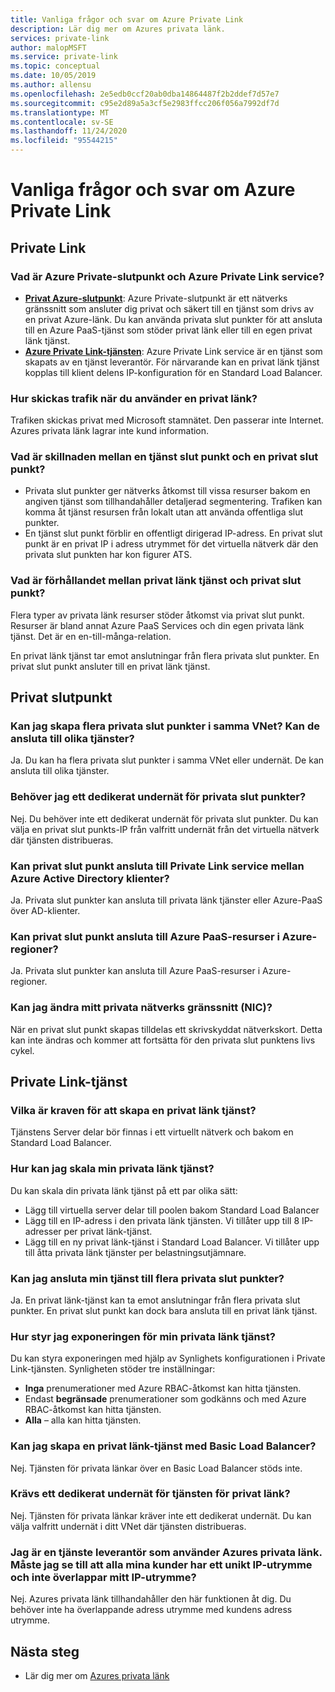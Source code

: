 ```yaml
---
title: Vanliga frågor och svar om Azure Private Link
description: Lär dig mer om Azures privata länk.
services: private-link
author: malopMSFT
ms.service: private-link
ms.topic: conceptual
ms.date: 10/05/2019
ms.author: allensu
ms.openlocfilehash: 2e5edb0ccf20ab0dba14864487f2b2ddef7d57e7
ms.sourcegitcommit: c95e2d89a5a3cf5e2983ffcc206f056a7992df7d
ms.translationtype: MT
ms.contentlocale: sv-SE
ms.lasthandoff: 11/24/2020
ms.locfileid: "95544215"
---
```

# <a name="azure-private-link-frequently-asked-questions-faq"></a>Vanliga frågor och svar om Azure Private Link

## <a name="private-link"></a>Private Link

### <a name="what-is-azure-private-endpoint-and-azure-private-link-service"></a>Vad är Azure Private-slutpunkt och Azure Private Link service?

- **[Privat Azure-slutpunkt](private-endpoint-overview.md)**: Azure Private-slutpunkt är ett nätverks gränssnitt som ansluter dig privat och säkert till en tjänst som drivs av en privat Azure-länk. Du kan använda privata slut punkter för att ansluta till en Azure PaaS-tjänst som stöder privat länk eller till en egen privat länk tjänst.
- **[Azure Private Link-tjänsten](private-link-service-overview.md)**: Azure Private Link service är en tjänst som skapats av en tjänst leverantör. För närvarande kan en privat länk tjänst kopplas till klient delens IP-konfiguration för en Standard Load Balancer. 

### <a name="how-is-traffic-being-sent-when-using-private-link"></a>Hur skickas trafik när du använder en privat länk?
Trafiken skickas privat med Microsoft stamnätet. Den passerar inte Internet. Azures privata länk lagrar inte kund information.
 
### <a name="what-is-the-difference-between-a-service-endpoints-and-a-private-endpoints"></a>Vad är skillnaden mellan en tjänst slut punkt och en privat slut punkt?
- Privata slut punkter ger nätverks åtkomst till vissa resurser bakom en angiven tjänst som tillhandahåller detaljerad segmentering. Trafiken kan komma åt tjänst resursen från lokalt utan att använda offentliga slut punkter.
- En tjänst slut punkt förblir en offentligt dirigerad IP-adress.  En privat slut punkt är en privat IP i adress utrymmet för det virtuella nätverk där den privata slut punkten har kon figurer ATS.

### <a name="what-is-the-relationship-between-private-link-service-and-private-endpoint"></a>Vad är förhållandet mellan privat länk tjänst och privat slut punkt?
Flera typer av privata länk resurser stöder åtkomst via privat slut punkt. Resurser är bland annat Azure PaaS Services och din egen privata länk tjänst. Det är en en-till-många-relation. 

En privat länk tjänst tar emot anslutningar från flera privata slut punkter. En privat slut punkt ansluter till en privat länk tjänst.    

## <a name="private-endpoint"></a>Privat slutpunkt 
 
### <a name="can-i-create-multiple-private-endpoints-in-same-vnet-can-they-connect-to-different-services"></a>Kan jag skapa flera privata slut punkter i samma VNet? Kan de ansluta till olika tjänster? 
Ja. Du kan ha flera privata slut punkter i samma VNet eller undernät. De kan ansluta till olika tjänster.  
 
### <a name="do-i-require-a-dedicated-subnet-for-private-endpoints"></a>Behöver jag ett dedikerat undernät för privata slut punkter? 
Nej. Du behöver inte ett dedikerat undernät för privata slut punkter. Du kan välja en privat slut punkts-IP från valfritt undernät från det virtuella nätverk där tjänsten distribueras.  
 
### <a name="can-private-endpoint-connect-to-private-link-service-across-azure-active-directory-tenants"></a>Kan privat slut punkt ansluta till Private Link service mellan Azure Active Directory klienter? 
Ja. Privata slut punkter kan ansluta till privata länk tjänster eller Azure-PaaS över AD-klienter.  
 
### <a name="can-private-endpoint-connect-to-azure-paas-resources-across-azure-regions"></a>Kan privat slut punkt ansluta till Azure PaaS-resurser i Azure-regioner?
Ja. Privata slut punkter kan ansluta till Azure PaaS-resurser i Azure-regioner.

### <a name="can-i-modify-my-private-endpoint-network-interface-nic-"></a>Kan jag ändra mitt privata nätverks gränssnitt (NIC)?
När en privat slut punkt skapas tilldelas ett skrivskyddat nätverkskort. Detta kan inte ändras och kommer att fortsätta för den privata slut punktens livs cykel.

## <a name="private-link-service"></a>Private Link-tjänst
 
### <a name="what-are-the-pre-requisites-for-creating-a-private-link-service"></a>Vilka är kraven för att skapa en privat länk tjänst? 
Tjänstens Server delar bör finnas i ett virtuellt nätverk och bakom en Standard Load Balancer.
 
### <a name="how-can-i-scale-my-private-link-service"></a>Hur kan jag skala min privata länk tjänst? 
Du kan skala din privata länk tjänst på ett par olika sätt: 
- Lägg till virtuella server delar till poolen bakom Standard Load Balancer 
- Lägg till en IP-adress i den privata länk tjänsten. Vi tillåter upp till 8 IP-adresser per privat länk-tjänst.  
- Lägg till en ny privat länk-tjänst i Standard Load Balancer. Vi tillåter upp till åtta privata länk tjänster per belastningsutjämnare.   

### <a name="can-i-connect-my-service-to-multiple-private-endpoints"></a>Kan jag ansluta min tjänst till flera privata slut punkter?
Ja. En privat länk-tjänst kan ta emot anslutningar från flera privata slut punkter. En privat slut punkt kan dock bara ansluta till en privat länk tjänst.  
 
### <a name="how-should-i-control-the-exposure-of-my-private-link-service"></a>Hur styr jag exponeringen för min privata länk tjänst?
Du kan styra exponeringen med hjälp av Synlighets konfigurationen i Private Link-tjänsten. Synligheten stöder tre inställningar:

- **Inga** prenumerationer med Azure RBAC-åtkomst kan hitta tjänsten. 
- Endast **begränsade** prenumerationer som godkänns och med Azure RBAC-åtkomst kan hitta tjänsten. 
- **Alla** – alla kan hitta tjänsten. 
 
### <a name="can-i-create-a-private-link-service-with-basic-load-balancer"></a>Kan jag skapa en privat länk-tjänst med Basic Load Balancer? 
Nej. Tjänsten för privata länkar över en Basic Load Balancer stöds inte.
 
### <a name="is-a-dedicated-subnet-required-for-private-link-service"></a>Krävs ett dedikerat undernät för tjänsten för privat länk? 
Nej. Tjänsten för privata länkar kräver inte ett dedikerat undernät. Du kan välja valfritt undernät i ditt VNet där tjänsten distribueras.   

### <a name="im-a-service-provider-using-azure-private-link-do-i-need-to-make-sure-all-my-customers-have-unique-ip-space-and-dont-overlap-with-my-ip-space"></a>Jag är en tjänste leverantör som använder Azures privata länk. Måste jag se till att alla mina kunder har ett unikt IP-utrymme och inte överlappar mitt IP-utrymme? 
Nej. Azures privata länk tillhandahåller den här funktionen åt dig. Du behöver inte ha överlappande adress utrymme med kundens adress utrymme. 

##  <a name="next-steps"></a>Nästa steg

- Lär dig mer om [Azures privata länk](private-link-overview.md)
